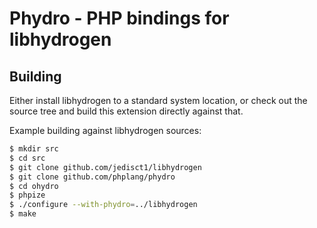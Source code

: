 # Phydro - PHP bindings for libhydrogen

## Building

Either install libhydrogen to a standard system location, or check out the source tree and build this extension directly against that.

Example building against libhydrogen sources:
```sh
$ mkdir src
$ cd src
$ git clone github.com/jedisct1/libhydrogen
$ git clone github.com/phplang/phydro
$ cd ohydro
$ phpize
$ ./configure --with-phydro=../libhydrogen
$ make
```

